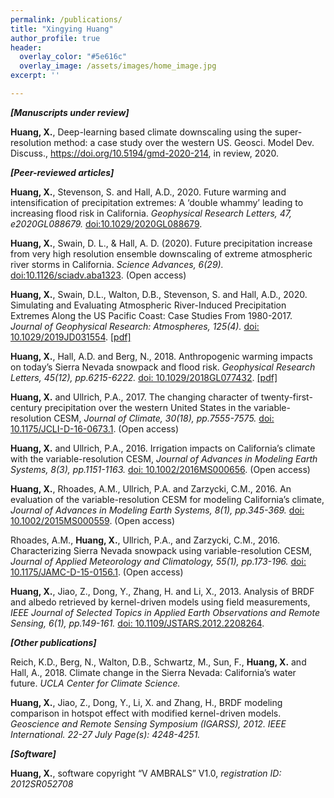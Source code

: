 ```yaml
---
permalink: /publications/
title: "Xingying Huang"
author_profile: true
header:
  overlay_color: "#5e616c"
  overlay_image: /assets/images/home_image.jpg
excerpt: ''

---
```


***[Manuscripts under review]***

**Huang, X.**, Deep-learning based climate downscaling using the super-resolution method: a case study over the western US. Geosci. Model Dev. Discuss., https://doi.org/10.5194/gmd-2020-214, in review, 2020.

***[Peer-reviewed articles]***

**Huang, X.**, Stevenson, S. and Hall, A.D., 2020. Future warming and intensification of precipitation extremes: A ‘double whammy’ leading to increasing flood risk in California. *Geophysical Research Letters, 47, e2020GL088679.* [doi:10.1029/2020GL088679](https://doi.org/10.1029/2020GL088679).

**Huang, X.**, Swain, D. L., & Hall, A. D. (2020). Future precipitation increase from very high resolution ensemble downscaling of extreme atmospheric river storms in California. *Science Advances, 6(29).* [doi:10.1126/sciadv.aba1323](https://doi.org/10.1126/sciadv.aba1323). (Open access)

**Huang, X.**, Swain, D.L., Walton, D.B., Stevenson, S. and Hall, A.D., 2020. Simulating and Evaluating Atmospheric River-Induced Precipitation Extremes Along the US Pacific Coast: Case Studies From 1980-2017. *Journal of Geophysical Research: Atmospheres, 125(4).* [doi: 10.1029/2019JD031554](https://agupubs.onlinelibrary.wiley.com/doi/abs/10.1029/2019JD031554). [[pdf]](https://www.researchgate.net/profile/Xingying_Huang/publication/338921190_Simulating_and_Evaluating_Atmospheric_River_Induced_Precipitation_Extremes_along_the_US_Pacific_Coast_Case_Studies_from_1980-2017/links/5eab58e745851592d6ae60c5/Simulating-and-Evaluating-Atmospheric-River-Induced-Precipitation-Extremes-along-the-US-Pacific-Coast-Case-Studies-from-1980-2017.pdf)

**Huang, X.**, Hall, A.D. and Berg, N., 2018. Anthropogenic warming impacts on today’s Sierra Nevada snowpack and flood risk. *Geophysical Research Letters, 45(12), pp.6215-6222.* [doi: 10.1029/2018GL077432](https://agupubs.onlinelibrary.wiley.com/doi/full/10.1029/2018GL077432). [[pdf]](https://agupubs.onlinelibrary.wiley.com/doi/pdf/10.1029/2018GL077432)

**Huang, X.** and Ullrich, P.A., 2017. The changing character of twenty-first-century precipitation over the western United States in the variable-resolution CESM, *Journal of Climate, 30(18), pp.7555-7575.* [doi: 10.1175/JCLI-D-16-0673.1](https://journals.ametsoc.org/jcli/article/30/18/7555/342716). (Open access)

**Huang, X.** and Ullrich, P.A., 2016. Irrigation impacts on California’s climate with the variable-resolution CESM, *Journal of Advances in Modeling Earth Systems, 8(3), pp.1151-1163.* [doi: 10.1002/2016MS000656](https://agupubs.onlinelibrary.wiley.com/doi/full/10.1002/2016MS000656). (Open access)

**Huang, X.**, Rhoades, A.M., Ullrich, P.A. and Zarzycki, C.M., 2016. An evaluation of the variable-resolution CESM for modeling California’s climate, *Journal of Advances in Modeling Earth Systems, 8(1), pp.345-369.* [doi: 10.1002/2015MS000559](https://agupubs.onlinelibrary.wiley.com/doi/full/10.1002/2015MS000559). (Open access)

Rhoades, A.M., **Huang, X.**, Ullrich, P.A., and Zarzycki, C.M., 2016. Characterizing Sierra Nevada snowpack using variable-resolution CESM, *Journal of Applied Meteorology and Climatology, 55(1), pp.173-196.* [doi: 10.1175/JAMC-D-15-0156.1](https://journals.ametsoc.org/jamc/article/55/1/173/14098). (Open access)

**Huang, X.**, Jiao, Z., Dong, Y., Zhang, H. and Li, X., 2013. Analysis of BRDF and albedo retrieved by kernel-driven models using field measurements, *IEEE Journal of Selected Topics in Applied Earth Observations and Remote Sensing, 6(1), pp.149-161.* [doi: 10.1109/JSTARS.2012.2208264](https://ieeexplore.ieee.org/abstract/document/6287608?casa_token=_6Vt7tkSUsUAAAAA:ZcUZkjc3OjNITZSplmYgdoV_wHyJqkHjf8kQY-zFs3eImDOdNekZAlkESpXspAPGfXSl-P8zYg).

***[Other publications]***

Reich, K.D., Berg, N., Walton, D.B., Schwartz, M., Sun, F., **Huang, X.** and Hall, A., 2018. Climate change in the Sierra Nevada: California’s water future. *UCLA Center for Climate Science.*

**Huang, X.**, Jiao, Z., Dong, Y., Li, X. and Zhang, H., BRDF modeling comparison in hotspot effect with modified kernel-driven models. *Geoscience and Remote Sensing Symposium (IGARSS), 2012. IEEE International. 22-27 July Page(s): 4248-4251.*

***[Software]***

**Huang, X.**, software copyright “V AMBRALS” V1.0, *registration ID: 2012SR052708*
